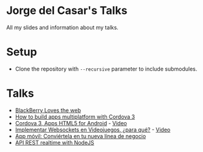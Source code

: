 Jorge del Casar's Talks
=======================

All my slides and information about my talks.

# Setup
* Clone the repository with ```--recursive``` parameter to include submodules.

# Talks
* [BlackBerry Loves the web](./BlackBerry-Loves-the-web/)
* [How to build apps multiplatform with Cordova 3](./Cordova/)
* [Cordova 3, Apps HTML5 for Android](./Cordova-Android/) - [Video](http://www.youtube.com/watch?v=5sBmSVlvL6E)
* [Implementar Websockets en Videojuegos, ¿para qué?](./Websockets-games/) - [Video](http://www.youtube.com/watch?v=FVcWckXDkLc)
* [App móvil: Conviértela en tu nueva línea de negocio](./app-movil-negocio/)
* [API REST realtime with NodeJS](./api-rest-realtime-nodejs/)
